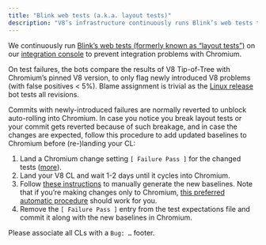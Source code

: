 ```yaml
---
title: "Blink web tests (a.k.a. layout tests)"
description: "V8’s infrastructure continuously runs Blink’s web tests to prevent integration problems with Chromium. This document describes what to do in case such a test fails."
---
```

We continuously run [Blink’s web tests (formerly known as “layout tests”)](https://chromium.googlesource.com/chromium/src/+/master/docs/testing/web_tests.md) on our [integration console](https://ci.chromium.org/p/v8/g/integration/console) to prevent integration problems with Chromium.

On test failures, the bots compare the results of V8 Tip-of-Tree with Chromium’s pinned V8 version, to only flag newly introduced V8 problems (with false positives < 5%). Blame assignment is trivial as the [Linux release](https://ci.chromium.org/p/v8/builders/luci.v8.ci/V8%20Blink%20Linux) bot tests all revisions.

Commits with newly-introduced failures are normally reverted to unblock auto-rolling into Chromium. In case you notice you break layout tests or your commit gets reverted because of such breakage, and in case the changes are expected, follow this procedure to add updated baselines to Chromium before (re-)landing your CL:

1. Land a Chromium change setting `[ Failure Pass ]` for the changed tests ([more](https://chromium.googlesource.com/chromium/src/+/master/docs/testing/web_test_expectations.md#updating-the-expectations-files)).
1. Land your V8 CL and wait 1-2 days until it cycles into Chromium.
1. Follow [these instructions](https://chromium.googlesource.com/chromium/src/+/master/docs/testing/web_tests.md#Rebaselining-Web-Tests) to manually generate the new baselines. Note that if you’re making changes only to Chromium, [this preferred automatic procedure](https://chromium.googlesource.com/chromium/src/+/master/docs/testing/web_test_expectations.md#how-to-rebaseline) should work for you.
1. Remove the `[ Failure Pass ]` entry from the test expectations file and commit it along with the new baselines in Chromium.

Please associate all CLs with a `Bug: …` footer.
